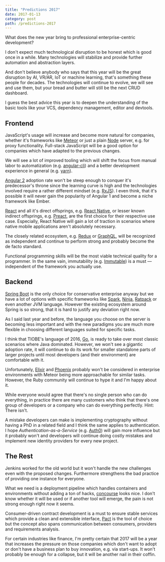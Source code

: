 ```yaml
---
title: "Predictions 2017"
date: 2017-01-13
category: post
path: /predictions-2017
---
```


What does the new year bring to professional enterprise-centric development?

I don't expect much technological disruption to be honest which is good once in a while. Many technologies will stabilize and provide further automation and abstraction layers.

And don't believe anybody who says that this year will be the great disruption by AI, VR/AR, IoT or machine learning, that's something these people for decades. The technologies will continue to evolve, we will see and use them, but your bread and butter will still be the next CRUD dashboard.

I guess the best advice this year is to deepen the understanding of the basic tools like your VCS, dependency management, editor and devtools.

## Frontend

JavaScript's usage will increase and become more natural for companies, whether it's frameworks like [Meteor](https://www.meteor.com/) or just a plain [Node](https://nodejs.org/) server, e.g. for proxy functionality. Full-stack JavaScript will be a good option for companies which have adapted to the previous changes.

We will see a lot of improved tooling which will shift the focus from manual labor to automatization (e.g. [angular-cli](https://github.com/angular/angular-cli)) and a better development experience in general (e.g. [yarn](https://yarnpkg.com/)).

[Angular 2](https://angularjs.org/) adoption rate won't be steep enough to conquer it's predecessor's throne since the learning curve is high and the technologies involved require a rather different  mindset (e.g. [RxJS](https://github.com/Reactive-Extensions/RxJS)). I even think, that it's possible it will never gain the popularity of Angular 1 and become a niche framework like Ember.

[React](https://facebook.github.io/react/) and all it's direct offsprings, e.g. [React Native](https://facebook.github.io/react-native/), or lesser known indirect offsprings, e.g. [Preact](https://github.com/developit/preact), are the first choice for their respective use case. Especially, React Native will gain a lot of traction in scenarios where native mobile applications aren't absolutely necessary.

The closely related ecosystem, e.g. [Redux](https://github.com/reactjs/redux) or [GraphQL](http://graphql.org/), will be recognized as independent and continue to perform strong and probably become the de facto standard.

Functional programming skills will be the most viable technical quality for a programmer. In the same vain, immutability (e.g. [Immutable](https://facebook.github.io/immutable-js/)) is a must — independent of the framework you actually use.

## Backend

[Spring Boot](https://projects.spring.io/spring-boot/) is the only choice for conservative enterprise anyway but we have a lot of options with specific frameworks like [Spark](http://sparkjava.com/), [Ninja](http://www.ninjaframework.org/), [Ratpack](https://ratpack.io/) or even another JVM language. However the existing ecosystem around Spring is so strong, that it is hard to justify any deviation right now.

As I said last year and before, the language you choose on the server is becoming less important and with the new paradigms you are much more flexible in choosing different languages suited for specific tasks.

I think that TIOBE's language of 2016, [Go](https://golang.org/), is ready to take over most classic scenarios where Java dominated. However, we won't see a gigantic adoption rate, it will continue to do its work for smaller standalone parts of larger projects until most developers (and their environment) are comfortable with it.

Unfortunately, [Elixir](http://elixir-lang.org/) and [Phoenix](http://www.phoenixframework.org/) probably won't be considered in enterprise environments with Meteor being more approachable for similar tasks. However, the Ruby community will continue to hype it and I'm happy about it.

While everyone would agree that there's no single person who can do everything, in practice there are many customers who think that there's one group of developers or a company who can do everything perfectly. Hint: There isn't.

A mistake developers can make is implementing cryptography without having a PhD in a related field and I think the same applies to authentication. I hope *Authentication-as-a-Service* (e.g. [Auth0](https://auth0.com/)) will gain more influence but it probably won't and developers will continue doing costly mistakes and implement new identity providers for every new project.

## The Rest

Jenkins worked for the old world but it won't handle the new challenges even with the proposed changes. Furthermore strengthens the bad practice of providing one instance for everyone.

What we need is a deployment pipeline which handles containers and environments without adding a ton of hacks, [concourse](https://concourse.ci/) looks nice. I don't know whether it will be used or if another tool will emerge, the pain is not strong enough right now it seems.

Consumer-driven contract development is a must to ensure stable services which provide a clean and extensible interface, [Pact](https://github.com/realestate-com-au/pact) is the tool of choice but the concept also spans communication between consumers, providers and requirements analysis.

For certain industries like finance, I'm pretty certain that 2017 will be a year that increases the pressure on those companies which don't want to adopt or don't have a business plan to buy innovation, e.g. via start-ups. It won't probably be enough for a collapse, but it will be another nail in their coffin.
